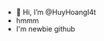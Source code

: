 - 👋 Hi, I’m @HuyHoangI4t
- hmmm
- I'm newbie github

<!---
HuyHoangI4t/HuyHoangI4t is a ✨ special ✨ repository because its `README.md` (this file) appears on your GitHub profile.
You can click the Preview link to take a look at your changes.
--->

